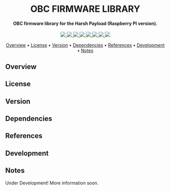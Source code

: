 <h1 align="center">
	<br>
	OBC FIRMWARE LIBRARY
	<br>
</h1>

<h4 align="center">OBC firmware library for the Harsh Payload (Raspberry PI version).</h4>

<p align="center">
    <a href="">
		<img src="https://img.shields.io/badge/latest%20version-0.0.0-lightgreen?style=for-the-badge">
	</a>
    <a href="">
		<img src="https://img.shields.io/badge/stable%20version-0.0.0-blue?style=for-the-badge">
	</a>
	<a href="">
		<img src="https://img.shields.io/badge/target-raspeberry%20pi-9cf?style=for-the-badge">
	</a>
	<a href="">
		<img src="https://img.shields.io/badge/language-c-blueviolet?style=for-the-badge">
	</a>
	<a href="">
		<img src="https://img.shields.io/badge/IDE%20tool-SoftConsole%20v6.0-yellow?style=for-the-badge">
	</a>
	<a href="">
		<img src="https://img.shields.io/badge/use-acedemic%20only-orange?style=for-the-badge">
	</a>
	<a href="">
		<img src="https://img.shields.io/badge/license-MIT-red?style=for-the-badge">
	</a>
	<a href="https://github.com/andrempmattos/HARSH/tree/master/documentation">
		<img src="https://img.shields.io/badge/for%20more-here-lightgray?style=for-the-badge">
	</a>
</p>

<p align="center">
  	<a href="#overview">Overview</a> •
  	<a href="#license">License</a> •
  	<a href="#version">Version</a> •
  	<a href="#dependencies">Dependencies</a> •
  	<a href="#references">References</a> •
  	<a href="#development">Development</a> •
  	<a href="#notes">Notes</a>
</p>

## Overview

## License

## Version

## Dependencies

## References

## Development

## Notes


Under Development! More information soon.